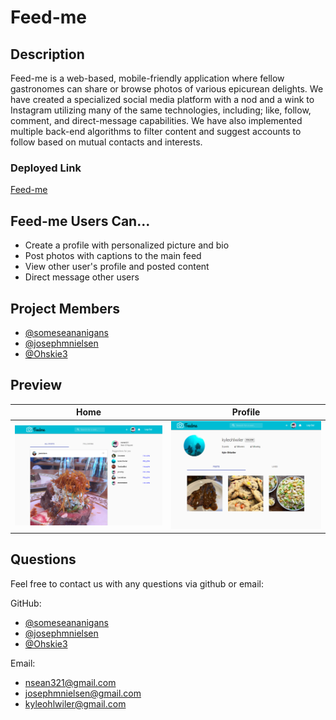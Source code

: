 # Feed-me

## Description
Feed-me is a web-based, mobile-friendly application where fellow gastronomes can share or browse photos of various epicurean delights. We have created a specialized social media platform with a nod and a wink to Instagram utilizing many of the same technologies, including; like, follow, comment, and direct-message capabilities. We have also implemented multiple back-end algorithms to filter content and suggest accounts to follow based on mutual contacts and interests.

### Deployed Link
[Feed-me](https://feedmepics.herokuapp.com/)

## Feed-me Users Can...
- Create a profile with personalized picture and bio
- Post photos with captions to the main feed
- View other user's profile and posted content
- Direct message other users

## Project Members

- [@someseananigans](https://github.com/someseananigans)
- [@josephmnielsen](https://github.com/josephmnielsen)
- [@Ohskie3](https://github.com/Ohskie3)

## Preview

Home                                         |  Profile
:-------------------------------------------:|:-------------------------------------------:
![alt screenshot](screenshots/feedme1.png)  |  ![alt screenshot](screenshots/feedme2.png)

## Questions

Feel free to contact us with any questions via github or email:

GitHub:  
- [@someseananigans](https://github.com/someseananigans)
- [@josephmnielsen](https://github.com/josephmnielsen)
- [@Ohskie3](https://github.com/Ohskie3)

Email: 
- [nsean321@gmail.com](nsean321@gmail.com)
- [josephmnielsen@gmail.com](josephmnielsen@gmail.com)
- [kyleohlwiler@gmail.com](kyleohlwiler@gmail.com)
